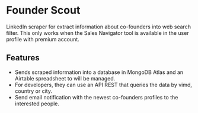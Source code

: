 
# Founder Scout
LinkedIn scraper for extract information about co-founders into web search filter.
This only works when the Sales Navigator tool is available in the user profile with premium account.

## Features
* Sends scraped information into a database in MongoDB Atlas and an Airtable spreadsheet to will be managed.
* For developers, they can use an API REST that queries the data by vimd, country or city.
* Send email notification with the newest co-founders profiles to the interested people. 
